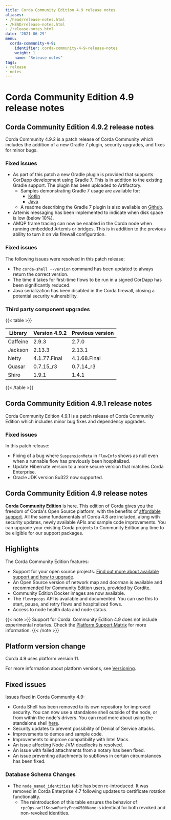 ```yaml
---
title: Corda Community Edition 4.9 release notes
aliases:
- /head/release-notes.html
- /HEAD/release-notes.html
- /release-notes.html
date: '2021-06-29'
menu:
  corda-community-4-9:
    identifier: corda-community-4-9-release-notes
    weight: 1
    name: "Release notes"
tags:
- release
- notes
---
```


# Corda Community Edition 4.9 release notes

## Corda Community Edition 4.9.2 release notes

Corda Community 4.9.2 is a patch release of Corda Community which includes the addition of a new Gradle 7 plugin, security upgrades, and fixes for minor bugs.

### Fixed issues

* As part of this patch a new Gradle plugin is provided that supports CorDapp development using Gradle 7. This is in addition to the existing Gradle support. The plugin has been uploaded to Artifactory.
  * Samples demonstrating Gradle 7 usage are available for:
    * [Kotlin](https://github.com/corda/samples-kotlin/tree/chrisr3-gradle7)
    * [Java](https://github.com/corda/samples-java/tree/chrisr3-gradle7)
  * A readme describing the Gradle 7 plugin is also available on [Github](https://github.com/corda/corda-gradle-plugins/tree/release/5.1/cordapp).
* Artemis messaging has been implemented to indicate when disk space is low (below 10%).
* AMQP frame tracing can now be enabled in the Corda node when running embedded Artemis or bridges. This is in addition to the previous ability to turn it on via firewall configuration.

### Fixed issues

The following issues were resolved in this patch release:

* The `corda-shell --version` command has been updated to always return the correct version.
* The time it takes for first-time flows to be run in a signed CorDapp has been significantly reduced.
* Java serialization has been disabled in the Corda firewall, closing a potential security vulnerability.

### Third party component upgrades

{{< table >}}

|Library|Version 4.9.2|Previous version|
|---------|-------|-------|
|Caffeine|2.9.3|2.7.0|
|Jackson|2.13.3|2.13.1|
|Netty|4.1.77.Final|4.1.68.Final|
|Quasar|0.7.15_r3|0.7.14_r3|
|Shiro|1.9.1|1.4.1|

{{< /table >}}

## Corda Community Edition 4.9.1 release notes

Corda Community Edition 4.9.1 is a patch release of Corda Community Edition which includes minor bug fixes and dependency upgrades.

### Fixed issues

In this patch release:

* Fixing of a bug where `SuspensionMeta` in `FlowInfo` shows as null even when a runnable flow has previously been hospitalized.
* Update Hibernate version to a more secure version that matches Corda Enterprise.
* Oracle JDK version 8u322 now supported.

## Corda Community Edition 4.9 release notes

**Corda Community Edition** is here. This edition of Corda gives you the freedom of Corda's Open Source platform, with the benefits of [affordable support](https://r3.com/support). All the same fundamentals of Corda 4.8 are included, along with security updates, newly available APIs and sample code improvements. You can upgrade your existing Corda projects to Community Edition any time to be eligible for our support packages.

## Highlights

The Corda Community Edition features:

* Support for your open source projects. [Find out more about available support and how to upgrade](https://docs.r3.com/en/platform/corda/4.9/community.html).
* An Open Source version of network map and doorman is available and recommended for Community Edition users, provided by Cordite.
* Community Edition Docker images are now available.
* The `flowrpcops` API is available and documented. You can use this to start, pause, and retry flows and hospitalized flows.
* Access to node health data and node status.

{{< note >}}
Support for Corda: Community Edition 4.9 does not include experimental notaries. Check the [Platform Support Matrix](release-platform-support-matrix.md) for more information.
{{< /note >}}

## Platform version change

Corda 4.9 uses platform version 11.

For more information about platform versions, see [Versioning](../../../../../en/platform/corda/4.9/community/versioning.md).

## Fixed issues

Issues fixed in Corda Community 4.9:

* Corda Shell has been removed to its own repository for improved security. You can now use a standalone shell outside of the node, or from within the node's drivers.  You can read more about using the standalone shell [here](shell.html#the-standalone-shell).
* Security updates to prevent possibility of Denial of Service attacks.
* Improvements to demos and sample code.
* Improvements to improve compatibility with Intel Macs.
* An issue affecting Node JVM deadlocks is resolved.
* An issue with failed attachments from a notary has been fixed.
* An issue preventing attachments to subflows in certain circumstances has been fixed.

### Database Schema Changes

* The `node_named_identities` table has been re-introduced. It was removed in Corda Enterprise 4.7 following updates to certificate rotation functionality.
  * The reintroduction of this table ensures the behavior of `rpcOps.wellKnownPartyFromX500Name` is identical for both revoked and non-revoked identities.
